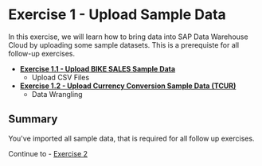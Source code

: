 # Exercise 1 - Upload Sample Data
In this exercise, we will learn how to bring data into SAP Data Warehouse Cloud by uploading some sample datasets. This is a prerequiste for all follow-up exercises. 

- [**Exercise 1.1 - Upload BIKE SALES Sample Data**](exercises/ex1/upload-bike-sales)
   - Upload CSV Files 
- [**Exercise 1.2 - Upload Currency Conversion Sample Data (TCUR)**](/upload-tcur)
   - Data Wrangling    


## Summary

You've imported all sample data, that is required for all follow up exercises.

Continue to - [Exercise 2](../ex2/README.md)

